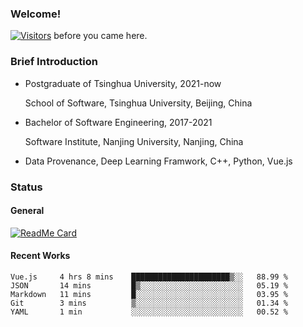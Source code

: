 ### Welcome!

[![Visitors](https://visitor-badge.laobi.icu/badge?page_id=HermitSun.HermitSun)]() before you came here.

### Brief Introduction

- Postgraduate of Tsinghua University, 2021-now
  
  School of Software, Tsinghua University, Beijing, China

- Bachelor of Software Engineering, 2017-2021
  
  Software Institute, Nanjing University, Nanjing, China

- Data Provenance, Deep Learning Framwork, C++, Python, Vue.js

### Status

#### General

[![ReadMe Card](https://github-readme-stats.hermitsun.vercel.app/api?username=HermitSun&count_private=true&show_icons=true)]()

#### Recent Works

<!--START_SECTION:waka-->

```text
Vue.js     4 hrs 8 mins    ██████████████████████▒░░   88.99 %
JSON       14 mins         █▒░░░░░░░░░░░░░░░░░░░░░░░   05.19 %
Markdown   11 mins         █░░░░░░░░░░░░░░░░░░░░░░░░   03.95 %
Git        3 mins          ▒░░░░░░░░░░░░░░░░░░░░░░░░   01.34 %
YAML       1 min           ░░░░░░░░░░░░░░░░░░░░░░░░░   00.52 %
```

<!--END_SECTION:waka-->

